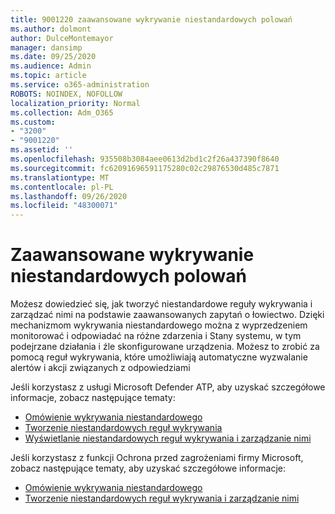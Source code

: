 ```yaml
---
title: 9001220 zaawansowane wykrywanie niestandardowych polowań
ms.author: dolmont
author: DulceMontemayor
manager: dansimp
ms.date: 09/25/2020
ms.audience: Admin
ms.topic: article
ms.service: o365-administration
ROBOTS: NOINDEX, NOFOLLOW
localization_priority: Normal
ms.collection: Adm_O365
ms.custom:
- "3200"
- "9001220"
ms.assetid: ''
ms.openlocfilehash: 935508b3084aee0613d2bd1c2f26a437390f8640
ms.sourcegitcommit: fc62091696591175280c02c29876530d485c7871
ms.translationtype: MT
ms.contentlocale: pl-PL
ms.lasthandoff: 09/26/2020
ms.locfileid: "48300071"
---
```

# <a name="advanced-hunting-custom-detections"></a>Zaawansowane wykrywanie niestandardowych polowań

Możesz dowiedzieć się, jak tworzyć niestandardowe reguły wykrywania i zarządzać nimi na podstawie zaawansowanych zapytań o łowiectwo. Dzięki mechanizmom wykrywania niestandardowego można z wyprzedzeniem monitorować i odpowiadać na różne zdarzenia i Stany systemu, w tym podejrzane działania i źle skonfigurowane urządzenia. Możesz to zrobić za pomocą reguł wykrywania, które umożliwiają automatyczne wyzwalanie alertów i akcji związanych z odpowiedziami
  
Jeśli korzystasz z usługi Microsoft Defender ATP, aby uzyskać szczegółowe informacje, zobacz następujące tematy: 
- [Omówienie wykrywania niestandardowego](https://docs.microsoft.com/windows/security/threat-protection/microsoft-defender-atp/overview-custom-detections)
- [Tworzenie niestandardowych reguł wykrywania](https://docs.microsoft.com/windows/security/threat-protection/microsoft-defender-atp/custom-detection-rules)
- [Wyświetlanie niestandardowych reguł wykrywania i zarządzanie nimi](https://docs.microsoft.com/windows/security/threat-protection/microsoft-defender-atp/custom-detections-manage)

Jeśli korzystasz z funkcji Ochrona przed zagrożeniami firmy Microsoft, zobacz następujące tematy, aby uzyskać szczegółowe informacje: 
- [Omówienie wykrywania niestandardowego](https://docs.microsoft.com/microsoft-365/security/mtp/custom-detections-overview)
- [Tworzenie niestandardowych reguł wykrywania i zarządzanie nimi](https://docs.microsoft.com/microsoft-365/security/mtp/custom-detection-rules)
